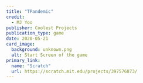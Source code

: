 ```yaml
---
title: "TPandemic"
credit:
  - MJ Yoo
publisher: Coolest Projects
publication_type: game
date: 2020-05-21
card_image:
  background: unknown.png
  alt: Start Screen of the game
primary_link:
  name: "Scratch"
  url: https://scratch.mit.edu/projects/397576873/
---
```

